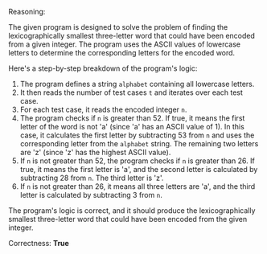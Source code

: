 Reasoning:

The given program is designed to solve the problem of finding the lexicographically smallest three-letter word that could have been encoded from a given integer. The program uses the ASCII values of lowercase letters to determine the corresponding letters for the encoded word.

Here's a step-by-step breakdown of the program's logic:

1. The program defines a string `alphabet` containing all lowercase letters.
2. It then reads the number of test cases `t` and iterates over each test case.
3. For each test case, it reads the encoded integer `n`.
4. The program checks if `n` is greater than 52. If true, it means the first letter of the word is not 'a' (since 'a' has an ASCII value of 1). In this case, it calculates the first letter by subtracting 53 from `n` and uses the corresponding letter from the `alphabet` string. The remaining two letters are 'z' (since 'z' has the highest ASCII value).
5. If `n` is not greater than 52, the program checks if `n` is greater than 26. If true, it means the first letter is 'a', and the second letter is calculated by subtracting 28 from `n`. The third letter is 'z'.
6. If `n` is not greater than 26, it means all three letters are 'a', and the third letter is calculated by subtracting 3 from `n`.

The program's logic is correct, and it should produce the lexicographically smallest three-letter word that could have been encoded from the given integer.

Correctness: **True**